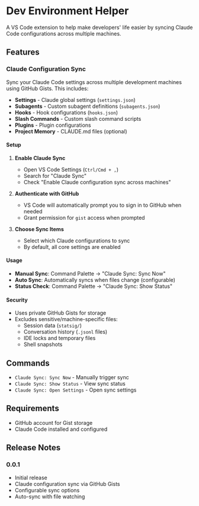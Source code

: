 # Dev Environment Helper

A VS Code extension to help make developers' life easier by syncing Claude Code configurations across multiple machines.

## Features

### Claude Configuration Sync

Sync your Claude Code settings across multiple development machines using GitHub Gists. This includes:

- **Settings** - Claude global settings (`settings.json`)
- **Subagents** - Custom subagent definitions (`subagents.json`)
- **Hooks** - Hook configurations (`hooks.json`)
- **Slash Commands** - Custom slash command scripts
- **Plugins** - Plugin configurations
- **Project Memory** - CLAUDE.md files (optional)

#### Setup

1. **Enable Claude Sync**
   - Open VS Code Settings (`Ctrl/Cmd + ,`)
   - Search for "Claude Sync"
   - Check "Enable Claude configuration sync across machines"

2. **Authenticate with GitHub**
   - VS Code will automatically prompt you to sign in to GitHub when needed
   - Grant permission for `gist` access when prompted

3. **Choose Sync Items**
   - Select which Claude configurations to sync
   - By default, all core settings are enabled

#### Usage

- **Manual Sync**: Command Palette → "Claude Sync: Sync Now"
- **Auto Sync**: Automatically syncs when files change (configurable)
- **Status Check**: Command Palette → "Claude Sync: Show Status"

#### Security

- Uses private GitHub Gists for storage
- Excludes sensitive/machine-specific files:
  - Session data (`statsig/`)
  - Conversation history (`.jsonl` files)
  - IDE locks and temporary files
  - Shell snapshots

## Commands

- `Claude Sync: Sync Now` - Manually trigger sync
- `Claude Sync: Show Status` - View sync status
- `Claude Sync: Open Settings` - Open sync settings

## Requirements

- GitHub account for Gist storage
- Claude Code installed and configured

## Release Notes

### 0.0.1

- Initial release
- Claude configuration sync via GitHub Gists
- Configurable sync options
- Auto-sync with file watching